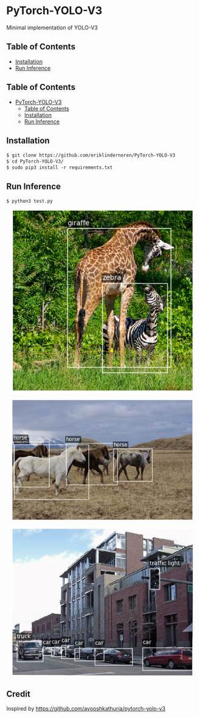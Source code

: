 # PyTorch-YOLO-V3
Minimal implementation of YOLO-V3

## Table of Contents
  * [Installation](#installation)
  * [Run Inference](#run-inference)
  
## Table of Contents
- [PyTorch-YOLO-V3](#pytorch-yolo-v3)
  * [Table of Contents](#table-of-contents)
  * [Installation](#installation)
  * [Run Inference](#run-inference)

## Installation
    $ git clone https://github.com/eriklindernoren/PyTorch-YOLO-V3
    $ cd PyTorch-YOLO-V3/
    $ sudo pip3 install -r requirements.txt
    
## Run Inference
    $ python3 test.py
   
<p align="center"><img src="outputs/2_0.png" width="480"\></p>
<p align="center"><img src="outputs/3_0.png" width="480"\></p>
<p align="center"><img src="outputs/6_0.png" width="480"\></p>

## Credit
Inspired by https://github.com/ayooshkathuria/pytorch-yolo-v3
